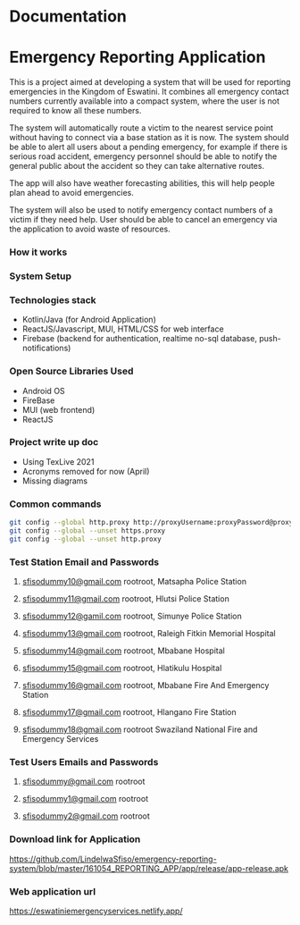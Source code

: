 # Documentation

# Emergency Reporting Application

This is a project aimed at developing a system that will be used for reporting emergencies in the Kingdom of Eswatini. It
combines all emergency contact numbers currently available into a compact system, where the user is not required to
know all these numbers.

The system will automatically route a victim to the nearest service point without having to connect via a base station
as it is now.
The system should be able to alert all users about a pending emergency, for example if there is serious road accident,
emergency personnel should be able to notify the general public about the accident so they can take alternative routes.

The app will also have weather forecasting abilities, this will help people plan ahead to avoid emergencies.

The system will also be used to notify emergency contact numbers of a victim if they need help. User should be able to
cancel an emergency via the application to avoid waste of resources.

### How it works

### System Setup

### Technologies stack

- Kotlin/Java (for Android Application)
- ReactJS/Javascript, MUI, HTML/CSS for web interface
- Firebase (backend for authentication, realtime no-sql database, push-notifications)

### Open Source Libraries Used

- Android OS
- FireBase
- MUI (web frontend)
- ReactJS 

### Project write up doc

- Using TexLive 2021
- Acronyms removed for now (April)
- Missing diagrams



### Common commands

```bash
git config --global http.proxy http://proxyUsername:proxyPassword@proxy.server.com:port
git config --global --unset https.proxy
git config --global --unset http.proxy
```

### Test Station Email and Passwords

1. sfisodummy10@gmail.com rootroot, Matsapha Police Station

2. sfisodummy11@gmail.com rootroot, Hlutsi Police Station

3. sfisodummy12@gamil.com rootroot, Simunye Police Station

4. sfisodummy13@gmail.com rootroot, Raleigh Fitkin Memorial Hospital

5. sfisodummy14@gmail.com rootroot, Mbabane Hospital

6. sfisodummy15@gmail.com rootroot, Hlatikulu Hospital

7. sfisodummy16@gmail.com rootroot, Mbabane Fire And Emergency Station

8. sfisodummy17@gmail.com rootroot, Hlangano Fire Station

9. sfisodummy18@gmail.com rootroot Swaziland National Fire and Emergency Services





### Test Users Emails and Passwords

1. sfisodummy@gmail.com rootroot

2. sfisodummy1@gmail.com rootroot

3. sfisodummy2@gmail.com rootroot



### Download link for Application
https://github.com/LindelwaSfiso/emergency-reporting-system/blob/master/161054_REPORTING_APP/app/release/app-release.apk


### Web application url
https://eswatiniemergencyservices.netlify.app/
